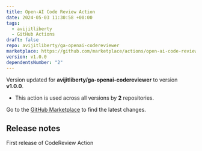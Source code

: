 ```yaml
---
title: Open-AI Code Review Action
date: 2024-05-03 11:30:58 +00:00
tags:
  - avijitliberty
  - GitHub Actions
draft: false
repo: avijitliberty/ga-openai-codereviewer
marketplace: https://github.com/marketplace/actions/open-ai-code-review-action
version: v1.0.0
dependentsNumber: "2"
---
```



Version updated for **avijitliberty/ga-openai-codereviewer** to version **v1.0.0**.
- This action is used across all versions by **2** repositories.

Go to the [GitHub Marketplace](https://github.com/marketplace/actions/open-ai-code-review-action) to find the latest changes.

## Release notes

First release of CodeReview Action
